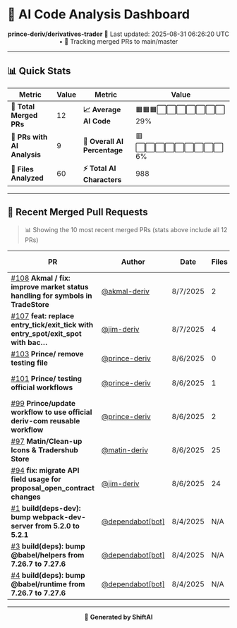 # 🤖 AI Code Analysis Dashboard

<div align="center">

**prince-deriv/derivatives-trader**
📅 Last updated: 2025-08-31 06:26:20 UTC • 🔄 Tracking merged PRs to main/master

</div>

---

## 📊 Quick Stats

| Metric | Value | Metric | Value |
|--------|-------|--------|-------|
| **📁 Total Merged PRs** | 12 | **📈 Average AI Code** | 🟧🟧🟧⬜⬜⬜⬜⬜⬜⬜ 29% |
| **🤖 PRs with AI Analysis** | 9 | **🎯 Overall AI Percentage** | 🟥⬜⬜⬜⬜⬜⬜⬜⬜⬜ 6% |
| **📄 Files Analyzed** | 60 | **⚡ Total AI Characters** | 988 |

---

## 🚀 Recent Merged Pull Requests

> 📊 Showing the 10 most recent merged PRs (stats above include all 12 PRs)

| PR | Author | Date | Files | AI Content | Percentage |
|----|--------|------|-------|------------|------------|
| [#108](#) **Akmal / fix: improve market status handling for symbols in TradeStore** | [@akmal-deriv](https://github.com/akmal-deriv) | 8/7/2025 | 2 | 0 / 971 chars | ⬜⬜⬜⬜⬜⬜⬜⬜⬜⬜⬜⬜⬜⬜⬜   0% |
| [#107](#) **feat: replace entry_tick/exit_tick with entry_spot/exit_spot with bac…** | [@jim-deriv](https://github.com/jim-deriv) | 8/7/2025 | 4 | 0 / 1,252 chars | ⬜⬜⬜⬜⬜⬜⬜⬜⬜⬜⬜⬜⬜⬜⬜   0% |
| [#103](#) **Prince/ remove testing file** | [@prince-deriv](https://github.com/prince-deriv) | 8/6/2025 | 0 | 0 / 0 chars | ⬜⬜⬜⬜⬜⬜⬜⬜⬜⬜⬜⬜⬜⬜⬜   0% |
| [#101](#) **Prince/ testing official workflows** | [@prince-deriv](https://github.com/prince-deriv) | 8/6/2025 | 1 | 695 / 707 chars | 🟩🟩🟩🟩🟩🟩🟩🟩🟩🟩🟩🟩🟩🟩🟩  98% |
| [#99](#) **Prince/update workflow to use official deriv-com reusable workflow** | [@prince-deriv](https://github.com/prince-deriv) | 8/6/2025 | 2 | 224 / 257 chars | 🟩🟩🟩🟩🟩🟩🟩🟩🟩🟩🟩🟩🟩⬜⬜  87% |
| [#97](#) **Matin/Clean-up Icons & Tradershub Store** | [@matin-deriv](https://github.com/matin-deriv) | 8/6/2025 | 25 | 0 / 1,529 chars | ⬜⬜⬜⬜⬜⬜⬜⬜⬜⬜⬜⬜⬜⬜⬜   0% |
| [#94](#) **fix: migrate API field usage for proposal_open_contract changes** | [@jim-deriv](https://github.com/jim-deriv) | 8/6/2025 | 24 | 0 / 13,107 chars | ⬜⬜⬜⬜⬜⬜⬜⬜⬜⬜⬜⬜⬜⬜⬜   0% |
| [#1](#) **build(deps-dev): bump webpack-dev-server from 5.2.0 to 5.2.1** | [@dependabot[bot]](https://github.com/dependabot[bot]) | 8/4/2025 | N/A | No data | ⬜⬜⬜⬜⬜⬜⬜⬜⬜⬜⬜⬜⬜⬜⬜   0% |
| [#3](#) **build(deps): bump @babel/helpers from 7.26.7 to 7.27.6** | [@dependabot[bot]](https://github.com/dependabot[bot]) | 8/4/2025 | N/A | No data | ⬜⬜⬜⬜⬜⬜⬜⬜⬜⬜⬜⬜⬜⬜⬜   0% |
| [#4](#) **build(deps): bump @babel/runtime from 7.26.7 to 7.27.6** | [@dependabot[bot]](https://github.com/dependabot[bot]) | 8/4/2025 | N/A | No data | ⬜⬜⬜⬜⬜⬜⬜⬜⬜⬜⬜⬜⬜⬜⬜   0% |

---

<div align="center">

🚀 **Generated by ShiftAI**

</div>